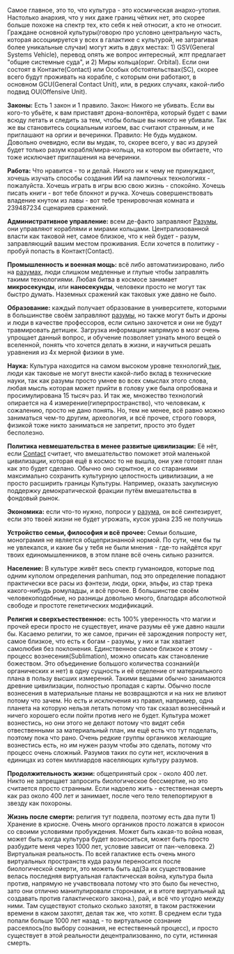 Самое главное, это то, что культура - это космическая анархо-утопия. Настолько анархия, что у них даже границ чётких нет, это скорее больше похоже на спектр тех, кто себя к ней относит, а кто не относит. Граждане основной культуры(говорю про условно центральную часть, которая ассоциируется у всех в галактике с культурой, не затрагивая более уникальные случаи) могут жить в двух местах: 1) GSV(General Systems Vehicle), перевод опять же вопрос интересный, жпт предлагает "общие системные суда", и 2) Миры кольца(ориг. Orbital). Если они состоят в Контакте(Contact) или Особых обстоятельствах(SC), скорее всего будут проживать на корабле, с которым они работают, в основном GCU(General Contact Unit), или, в редких случаях, какой-либо подвид OU(Offensive Unit).

**Законы:** Есть 1 закон и 1 правило. Закон: Никого не убивать. Если вы кого-то убьёте, к вам приставят дрона-волонтёра, который будет с вами всюду летать и следить за тем, чтобы больше вы никого не убивали. Так же вы становитесь социальным изгоем, вас считают странным, и не приглашают на оргии и вечеринки. Правило: Не будь мудаком. Довольно очевидно, если вы мудак, то, скорее всего, у вас из друзей будет только разум корабля/мира-кольца, на котором вы обитаете, что тоже исключает приглашения на вечеринки.

**Работа:** Что нравится - то и делай. Никого ни к чему не принуждают, хочешь изучать способы создания ИИ на лампочных технологиях - пожалуйста. Хочешь играть в игры всю свою жизнь - спокойно. Хочешь писать книги - вот тебе блокнот и ручка. Хочешь совершенствовать владение кнутом из лавы - вот тебе тренировочная комната и 239487234 сценариев сражений.  

**Административное управление:** всем де-факто заправляют [Разумы](https://github.com/kruckedo/Culture_lore/blob/main/%D0%A0%D0%B0%D0%B7%D1%83%D0%BC%D1%8B.md), они управляют кораблями и мирами кольцами. Централизованной власти как таковой нет, самое близкое, что к ней будет - разум, заправляющий вашим местом проживания. Если хочется в политику - пробуй попасть в Контакт(Contact). 

**Промышленность и военная мощь:** всё либо автоматиизировано, либо на [разумах](https://github.com/kruckedo/Culture_lore/blob/main/%D0%A0%D0%B0%D0%B7%D1%83%D0%BC%D1%8B.md), люди слишком медленные и глупые чтобы заправлять такими технологиями. Любая битва в космосе занимает **микросекунды**, или **наносекунды**, человеки просто не могут так быстро думать. Наземных сражений как таковых уже давно не было.

**Образование:** каждый получает образование в университете, которыми в большинстве своём заправляют [разумы](https://github.com/kruckedo/Culture_lore/blob/main/%D0%A0%D0%B0%D0%B7%D1%83%D0%BC%D1%8B.md), но также могут быть и дроны и люди в качестве профессоров, если сильно захочется и они не будут травмировать детишек. Загрузка информации напрямую в мозг очень упрощает данный вопрос, и обучение позволяет узнать много вещей о вселенной, понять что хочется делать в жизни, и научиться решать уравнения из 4х мерной физики в уме. 

**Наука:** Культура находится на самом высоком уровне технологий,[тык](https://github.com/kruckedo/Culture_lore/blob/main/%D0%A4%D1%80%D0%B0%D0%BA%D1%86%D0%B8%D0%B8%20%D0%B2%20%D0%9A%D1%83%D0%BB%D1%8C%D1%82%D1%83%D1%80%D0%B5.md), люди как таковые не могут внести какой-либо вклад в технические науки, так как разумы просто умнее во всех смыслах этого слова, любая мысль которая может прийти в голову уже была опробована и просимулирована 15 тысяч раз. И так же, множество технологий опирается на 4 измерение(гиперпространство), что человекам, к сожалению, просто не дано понять. Но, тем не менее, всё равно можно заниматься чем-то другим, археология, и всё прочее, строго говоря, физикой тоже никто заниматься не запретит, просто это будет бесполезно. 

**Политика невмешательства в менее развитые цивилизации:** Её нёт, если [Contact](https://github.com/kruckedo/Culture_lore/blob/main/%D0%A4%D1%80%D0%B0%D0%BA%D1%86%D0%B8%D0%B8%20%D0%B2%20%D0%9A%D1%83%D0%BB%D1%8C%D1%82%D1%83%D1%80%D0%B5.md) считает, что вмешательство поможет этой маленькой цивилизации, которая ещё в космос то не вышла, они уже готовят план как это будет сделано. Обычно оно скрытное, и со стараниями максимально сохранить культурную целостность цивилизации, а не просто расширить границы Культуры. Например, оказать закулисную поддержку демократической фракции путём вмешательства в фондовый рынок. 

**Экономика:** если что-то нужно, попроси у [разума](https://github.com/kruckedo/Culture_lore/blob/main/%D0%A0%D0%B0%D0%B7%D1%83%D0%BC%D1%8B.md), он всё синтезирует, если это твоей жизни не будет угрожать, кусок урана 235 не получишь

**Устройство семьи, философия и всё прочее:** Семьи большие, монограмия не является общепризнанной нормой. По сути, чем бы ты не увлекался, и какие бы у тебя не были мнения - где-то найдётся круг твоих единомышленников, в этом плане всё очень сильно разнится.

**Население:** В культуре живёт весь спектр гуманоидов, которые под одним куполом определения panhuman, под это определение попадают практически все расы из фэнтези, люди, орки, эльфы, из стар трека какого-нибудь ромуладцы, и всё прочее. В большинстве своём человекоподобные, но разницы довольно много, благодаря абсолютной свободе и простоте генетических модификаций.

**Религия и сверхъестественное:** есть 100% уверенность что магии и прочей ереси просто не существует, иначе разумы её уже давно нашли бы. Касаемо религии, то же самое, причин её зарождения попросту нет, самое близкое, что есть к богам - разумы, у них и так хватает самолюбия без поклонения. Единственное самое близкое к этому - процесс вознесения(Sublimation), можно описать как становление божеством. Это объединение большого количества сознаний(и органических и нет) в одну сущность и её отделение от материального плана в пользу высших измерений. Такими вещами обычно занимаются древние цивилизации, полностью пропадая с карты. Обычно после вознесения в материальные планы не возвращаются и на них не влияют потому что зачем. Но есть и исключения из правил, например, одна планета на которую нельзя летать потому что так сказал вознесённый и ничего хорошего если пойти против него не будет. Культура может вознестись, но они этого не делают потому что видят себя отвественными за материальный план, им ещё есть что тут поделать, поэтому пока что рано. Очень редкие группы органиков желающие вознестись есть, но им нужен разум чтобы это сделать, потому что процесс очень сложный. Разумов таких по сути нет, исключения в единицах из сотен миллиардов населяющих культуру разумов.  

**Продолжительность жизни:** общепринятый срок - около 400 лет. Никто не запрещает запросить биологическое бессмертие, но это считается просто странным. Если надоело жить - естественная смерть как раз около 400 лет и занимает, после чего тело телепортируют в звезду как похороны. 

**Жизнь после смерти:** религия тут подвела, поэтому есть два пути 1) Хранение в криосне. Очень много органиков просто ложатся в криосон со своими условиями пробуждения. Может быть какая-то война новая, может быть когда культура будет возноситься, может быть просто разбудите меня через 1000 лет, условие зависит от пан-человека. 2) Виртуальная реальность. По всей галактике есть очень много виртуальных пространств куда разум переносится после биологической смерти, это можеть быть ад(За их существование велась последняя виртуальная галактическая война, культура была против, напрямую не учавствовала потому что это было бы нечестно, зато они отлично манипулировали сторонами, и в итоге виртуальный ад создавать против галактического закона.), рай, и всё что угодно между ними. Там существуют столько сколько захотят, в таком растяжении времени в каком захотят, делая так же, что хотят. В среднем если туда попали больше 1000 лет назад - то виртуальное сознание рассеялось(по выбору сознания, не естественный процесс), и просто существует в этой реальности децентрализованно, по сути, истинная смерть.    
